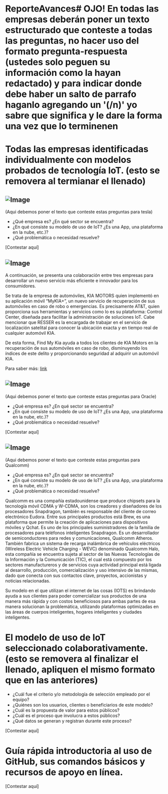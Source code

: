 # ReporteAvances# OJO! En todas las empresas deberán poner un texto estructurado que conteste a todas las preguntas, no hacer uso del formato pregunta-respuesta (ustedes solo peguen su información como la hayan redactado) y para indicar donde debe haber un salto de parrafo haganlo agregando un '(/n)' yo sabre que significa y le dare la forma una vez que lo terminenen

# Todas las empresas identificadas individualmente con modelos probados de tecnología IoT. (esto se removera al termianar el llenado)

## ![Image](https://github.com/E3-Semana-Tec/ReporteAvances/blob/master/Imagenes/tesla-logo-text-png-7_opt.png)
(Aqui debemos poner el texto que conteste estas preguntas para tesla)
- ¿Qué empresa es? ¿En qué sector se encuentra?
- ¿En qué consiste su modelo de uso de IoT? ¿Es una App, una plataforma en la nube, etc.)?
- ¿Qué problemática o necesidad resuelve?

[Contestar aquí]

## ![Image](https://github.com/E3-Semana-Tec/ReporteAvances/blob/master/Imagenes/att-logo1_opt.png)


A continuación, se presenta una colaboración entre tres empresas para desarrollar un nuevo servicio más eficiente e innovador para los consumidores. 

Se trata de la empresa de automóviles, KIA MOTORS quien implementó en su aplicación móvil “MyKIA+”, un nuevo servicio de recuperación de sus automóviles en caso de robo o emergencias. Es precisamente AT&T, quien proporciona sus herramientas y servicios como lo es su plataforma: Control Center, diseñada para facilitar la administración de soluciones IoT. Cabe mencionar que RESSER es la encargada de trabajar en el servicio de localización satelital para conocer la ubicación exacta y en tiempo real de cualquier automóvil KIA.

De esta forma, Find My Kia ayuda a todos los clientes de KIA Motors en la recuperación de sus automóviles en caso de robo, disminuyendo los índices de este delito y proporcionando seguridad al adquirir un automóvil KIA. 

Para saber más: [link](https://www.att.com.mx/newsroom/noticia/att-conecta-el-nuevo-desarrollo-de-kia-motors)


## ![Image](https://github.com/E3-Semana-Tec/ReporteAvances/blob/master/Imagenes/1280px-Oracle_logo_opt.png)
(Aqui debemos poner el texto que conteste estas preguntas para Oracle)
- ¿Qué empresa es? ¿En qué sector se encuentra?
- ¿En qué consiste su modelo de uso de IoT? ¿Es una App, una plataforma en la nube, etc.)?
- ¿Qué problemática o necesidad resuelve?

[Contestar aquí]

## ![Image](https://github.com/E3-Semana-Tec/ReporteAvances/blob/master/Imagenes/qualcomlogo.png)
(Aqui debemos poner el texto que conteste estas preguntas para Qualcomm)
- ¿Qué empresa es? ¿En qué sector se encuentra?
- ¿En qué consiste su modelo de uso de IoT? ¿Es una App, una plataforma en la nube, etc.)?
- ¿Qué problemática o necesidad resuelve?

Qualcomm es una compañía estadounidense que produce chipsets para la tecnología móvil CDMA y W-CDMA, son los creadores y diseñadores de los procesadores Snapdragon, también es responsable del cliente de correo electrónico Eudora. Entre sus principales productos está Brew, es una plataforma que permite la creación de aplicaciones para dispositivos móviles y Qchat. Es uno de los principales suministradores de la familia de procesadores para teléfonos inteligentes Snapdragon. Es un desarrollador de semiconductores para redes y comunicaciones, Qualcomm Atheros. También fabrica un sistema de recarga inalámbrica de vehículos eléctricos (Wireless Electric Vehicle Charging - WEVC) denominado Qualcomm Halo, esta compañía se encuentra sujeta al sector de las Nuevas Tecnologías de la Información y la Comunicación (TIC), el cual está compuesto por los sectores manufactureros y de servicios cuya actividad principal está ligada al desarrollo, producción, comercialización y uso intensivo de las mismas, dado que conecta con sus contactos clave, proyectos, accionistas y noticias relacionadas. 

Su modelo en el que utilizan el internet de las cosas (IOTS) es brindando ayuda a sus clientes para poder comercializar sus productos de una manera más rápida y con costos beneficiosos para ambas partes de esa manera solucionan la problemática, utilizando plataformas optimizadas en las áreas de cuerpos inteligentes, hogares inteligentes y ciudades inteligentes.

# El modelo de uso de IoT seleccionado colaborativamente. (esto se removera al finalizar el llenado, apliquen el mismo formato que en las anteriores)
- ¿Cuál fue el criterio y/o metodología de selección empleado por el equipo?
- ¿Quiénes son los usuarios, clientes o beneficiarios de este modelo?
- ¿Cuál es la propuesta de valor para estos públicos?
- ¿Cuál es el proceso que involucra a estos públicos?
- ¿Qué datos se generan y registran durante este proceso?

[Contestar aquí]

# Guía rápida introductoria al uso de GitHub, sus comandos básicos y recursos de apoyo en línea. 
[Contestar aquí]
